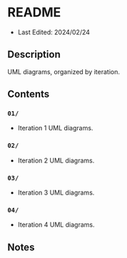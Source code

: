 # README
* Last Edited: 2024/02/24

## Description
UML diagrams, organized by iteration.

## Contents

### `01/`
* Iteration 1 UML diagrams.

### `02/`
* Iteration 2 UML diagrams.

### `03/`
* Iteration 3 UML diagrams.

### `04/`
* Iteration 4 UML diagrams.

## Notes

